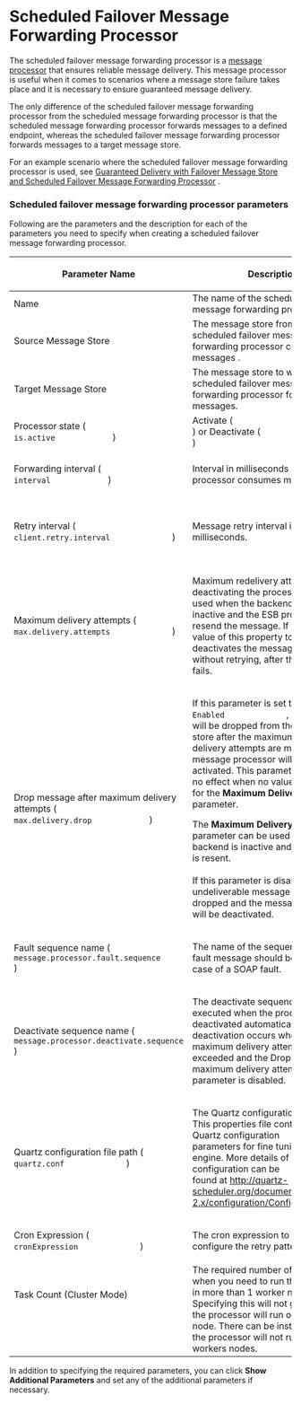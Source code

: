 # Scheduled Failover Message Forwarding Processor

The scheduled failover message forwarding processor is a [message
processor](_Message_Processors_) that ensures reliable message delivery.
This message processor is useful when it comes to scenarios where a
message store failure takes place and it is necessary to ensure
guaranteed message delivery.

The only difference of the scheduled failover message forwarding
processor from the scheduled message forwarding processor is that the
scheduled message forwarding processor forwards messages to a defined
endpoint, whereas the scheduled failover message forwarding processor
forwards messages to a target message store.

For an example scenario where the scheduled failover message forwarding
processor is used, see [Guaranteed Delivery with Failover Message Store
and Scheduled Failover Message Forwarding
Processor](_Guaranteed_Delivery_with_Failover_Message_Store_and_Scheduled_Failover_Message_Forwarding_Processor_)
.

### Scheduled failover message forwarding processor parameters

Following are the parameters and the description for each of the
parameters you need to specify when creating a scheduled failover
message forwarding processor.

<table>
<thead>
<tr class="header">
<th><p>Parameter Name</p></th>
<th><p>Description</p></th>
<th><p>Required</p></th>
</tr>
</thead>
<tbody>
<tr class="odd">
<td>Name</td>
<td>The name of the scheduled failover message forwarding processor.</td>
<td>Yes</td>
</tr>
<tr class="even">
<td>Source Message Store</td>
<td>The message store from which the scheduled failover message forwarding processor consumes messages .</td>
<td>Yes</td>
</tr>
<tr class="odd">
<td>Target Message Store</td>
<td>The message store to which the scheduled failover message forwarding processor forwards messages.</td>
<td>Yes</td>
</tr>
<tr class="even">
<td>Processor state ( <code>             is.active            </code> )</td>
<td>Activate ( <code>             true            </code> ) or Deactivate ( <code>             false            </code> )</td>
<td>Yes</td>
</tr>
<tr class="odd">
<td>Forwarding interval ( <code>             interval            </code> )</td>
<td><p>Interval in milliseconds in which processor consumes messages.</p></td>
<td>No (The default value is 1000)</td>
</tr>
<tr class="even">
<td><p>Retry interval ( <code>              client.retry.interval             </code> )</p></td>
<td><p>Message retry interval in milliseconds.</p></td>
<td><p>No (The default is value is 1000)</p></td>
</tr>
<tr class="odd">
<td><p>Maximum delivery attempts ( <code>              max.delivery.attempts             </code> )</p></td>
<td><p>Maximum redelivery attempts before deactivating the processor. This is used when the backend server is inactive and the ESB profile tries to resend the message. If you set the value of this property to -1, it deactivates the message processor without retrying, after the first attempt fails.</p></td>
<td><p>No (The default value is <code>              4)             </code></p></td>
</tr>
<tr class="even">
<td>Drop message after maximum delivery attempts ( <code>             max.delivery.drop            </code> )</td>
<td><p>If this parameter is set to <code>              Enabled             </code> , the message will be dropped from the message store after the maximum number of delivery attempts are made, and the message processor will remain activated. This parameter would have no effect when no value is specified for the <strong>Maximum Delivery Attempts</strong> parameter.</p>
<p>The <strong>Maximum Delivery Attempts</strong> parameter can be used when the backend is inactive and the message is resent.<br />
<br />
If this parameter is disabled, the undeliverable message will not be dropped and the message processor will be deactivated.</p></td>
<td>No (The default value is <code>             Disabled)            </code></td>
</tr>
<tr class="odd">
<td><p>Fault sequence name ( <code>              message.processor.fault.sequence             </code> )</p></td>
<td><p>The name of the sequence where the fault message should be sent to in case of a SOAP fault.</p></td>
<td><p>No</p></td>
</tr>
<tr class="even">
<td><p>Deactivate sequence name ( <code>              message.processor.deactivate.sequence             </code> )</p></td>
<td><p>The deactivate sequence that will be executed when the processor is deactivated automatically. Automatic deactivation occurs when the maximum delivery attempts is exceeded and the Drop message after maximum delivery attempts parameter is disabled.</p></td>
<td><p>No</p></td>
</tr>
<tr class="odd">
<td><p>Quartz configuration file path ( <code>              quartz.conf             </code> )</p></td>
<td><p>The Quartz configuration file path. This properties file contains the Quartz configuration<br />
parameters for fine tuning the Quartz engine. More details of the configuration can be<br />
found at <a href="http://quartz-scheduler.org/documentation/quartz-2.x/configuration/ConfigMain">http://quartz-scheduler.org/documentation/quartz-2.x/configuration/ConfigMain</a> .</p></td>
<td><p>No</p></td>
</tr>
<tr class="even">
<td><p>Cron Expression ( <code>              cronExpression             </code> )</p></td>
<td><p>The cron expression to be used to configure the retry pattern.</p></td>
<td><p>No</p></td>
</tr>
<tr class="odd">
<td>Task Count (Cluster Mode)
<p><br />
</p></td>
<td>The required number of worker nodes when you need to run the processor in more than 1 worker node. Specifying this will not guarantee that the processor will run on each worker node. There can be instances where the processor will not run in some workers nodes.</td>
<td>No (The default value is 1)</td>
</tr>
</tbody>
</table>

In addition to specifying the required parameters, you can click **Show
Additional Parameters** and set any of the additional parameters if
necessary.
